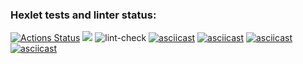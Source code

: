 ### Hexlet tests and linter status:
[![Actions Status](https://github.com/Aintdead86/frontend-project-lvl1/workflows/hexlet-check/badge.svg)](https://github.com/Aintdead86/frontend-project-lvl1/actions)
<a href="https://codeclimate.com/github/codeclimate/codeclimate/maintainability"><img src="https://api.codeclimate.com/v1/badges/a99a88d28ad37a79dbf6/maintainability" /></a>
![lint-check](https://github.com/Aintdead86/frontend-project-lvl1/actions/workflows/lint-check.yml/badge.svg)
[![asciicast](https://asciinema.org/a/FXgSVYeoUhRnAUVKVYOakMV4z.svg)](https://asciinema.org/a/FXgSVYeoUhRnAUVKVYOakMV4z)
[![asciicast](https://asciinema.org/a/1bA0Lm5sjlGdGTPlLuaqY3JW9.svg)](https://asciinema.org/a/1bA0Lm5sjlGdGTPlLuaqY3JW9)
[![asciicast](https://asciinema.org/a/EqylIROI0BtukbYTZUHnwH5UB.svg)](https://asciinema.org/a/EqylIROI0BtukbYTZUHnwH5UB)
[![asciicast](https://asciinema.org/a/T21E6j1nR1MetrTgnMIBrPTDT.svg)](https://asciinema.org/a/T21E6j1nR1MetrTgnMIBrPTDT)